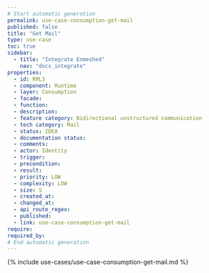 ```yaml
---
# Start automatic generation
permalink: use-case-consumption-get-mail
published: false
title: "Get Mail"
type: use-case
toc: true
sidebar:
  - title: "Integrate Enmeshed"
    nav: "docs_integrate"
properties:
  - id: RML3
  - component: Runtime
  - layer: Consumption
  - facade:
  - function:
  - description:
  - feature category: Bidirectional unstructured communication
  - tech category: Mail
  - status: IDEA
  - documentation status:
  - comments:
  - actor: Identity
  - trigger:
  - precondition:
  - result:
  - priority: LOW
  - complexity: LOW
  - size: S
  - created_at:
  - changed_at:
  - api_route_regex:
  - published:
  - link: use-case-consumption-get-mail
require:
required_by:
# End automatic generation
---
```


{% include use-cases/use-case-consumption-get-mail.md %}
